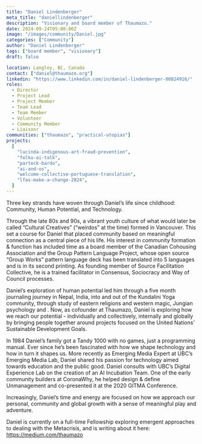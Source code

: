 ```yaml
---
title: "Daniel Lindenberger"
meta_title: "daniellindenberger"
description: "Visionary and board member of Thaumazo."
date: 2024-09-24T05:00:00Z
image: "/images/community/Daniel.jpg"
categories: ["Community"]
author: "Daniel Lindenberger"
tags: ["board member", "visionary"]
draft: false

location: Langley, BC, Canada
contact: ["daniel@thaumazo.org"]
linkedin: "https://www.linkedin.com/in/daniel-lindenberger-00824916/"
roles:
  - Director
  - Project Lead
  - Project Member
  - Team Lead
  - Team Member
  - Volunteer
  - Community Member
  - Liaisonr
communities: ["thaumazo", "practical-utopias"]
projects:
  [
    "lucinda-indigenous-art-fraud-prevention",
    "folku-ai-talk",
    "parteck-bardo",
    "ai-and-us",
    "welcome-collective-portuguese-translation",
    "lfas-make-a-change-2024",
  ]
---
```


Three key strands have woven through Daniel’s life since childhood: Community, Human Potential, and Technology.

Through the late 80s and 90s, a vibrant youth culture of what would later be called “Cultural Creatives” (“weirdos” at the time) formed in Vancouver. This set a course for Daniel that placed community based on meaningful connection as a central piece of his life. His interest in community formation & function has included time as a board member of the Canadian Cohousing Association and the Group Pattern Language Project, whose open source “Group Works” pattern language deck has been translated into 5 languages and is in its second printing. As founding member of Source Facilitation Collective, he is a trained facilitator in Consensus, Sociocracy and Way of Council processes.

Daniel’s exploration of human potential led him through a five month journaling journey in Nepal, India, into and out of the Kundalini Yoga community, through study of eastern religions and western magic, Jungian psychology and . Now, as cofounder at Thaumazo, Daniel is exploring how we reach our potential - individually and collectively, internally and globally by bringing people together around projects focused on the United Nations’ Sustainable Development Goals.

In 1984 Daniel’s family got a Tandy 1000 with no games, just a programming manual. Ever since he’s been fascinated with how we shape technology and how in turn it shapes us. More recently as Emerging Media Expert at UBC’s Emerging Media Lab, Daniel shared his passion for technology aimed towards education and the public good. Daniel consults with UBC’s Digital Experience Lab on the creation of an AI Incubation Team. One of the early community builders at CoronaWhy, he helped design & define Unmanagement and co-presented it at the 2020 GITMA Conference.

Increasingly, Daniel’s time and energy are focused on how we approach our personal, community and global growth with a sense of meaningful play and adventure.

Daniel is currently on a full-time Fellowship exploring emergent approaches to dealing with the Metacrisis, and is writing about it here: https://medium.com/thaumazo
